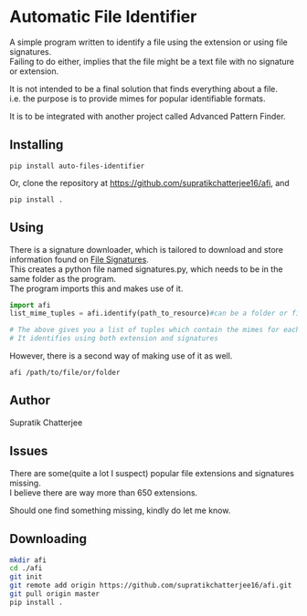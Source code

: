 # Automatic File Identifier

A simple program written to identify a file using the extension or using file signatures.  
Failing to do either, implies that the file might be a text file with no signature or extension.

It is not intended to be a final solution that finds everything about a file.  
i.e. the purpose is to provide mimes for popular identifiable formats.

It is to be integrated with another project called Advanced Pattern Finder.

## Installing

```shell
pip install auto-files-identifier
```

Or, clone the repository at https://github.com/supratikchatterjee16/afi, and

```shell
pip install .
```

## Using

There is a signature downloader, which is tailored to download and store information found on [File Signatures](https://filesignatures.net/).  
This creates a python file named signatures.py, which needs to be in the same folder as the program.  
The program imports this and makes use of it.


```python
import afi
list_mime_tuples = afi.identify(path_to_resource)#can be a folder or file path

# The above gives you a list of tuples which contain the mimes for each identified file
# It identifies using both extension and signatures
```

However, there is a second way of making use of it as well.

```shell
afi /path/to/file/or/folder
```

## Author

Supratik Chatterjee

## Issues

There are some(quite a lot I suspect) popular file extensions and signatures missing.  
I believe there are way more than 650 extensions.

Should one find something missing, kindly do let me know.

## Downloading

```bash
mkdir afi
cd ./afi
git init
git remote add origin https://github.com/supratikchatterjee16/afi.git
git pull origin master
pip install .
```
